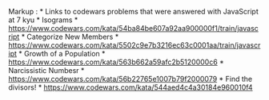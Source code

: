 Markup : * Links to codewars problems that were answered with JavaScript at 7 kyu
            * Isograms
                * https://www.codewars.com/kata/54ba84be607a92aa900000f1/train/javascript
            * Categorize New Members
                * https://www.codewars.com/kata/5502c9e7b3216ec63c0001aa/train/javascript
            * Growth of a Population
                * https://www.codewars.com/kata/563b662a59afc2b5120000c6
            * Narcissistic Numbesr
                * https://www.codewars.com/kata/56b22765e1007b79f2000079
            * Find the divisors!
                * https://www.codewars.com/kata/544aed4c4a30184e960010f4
                
            
